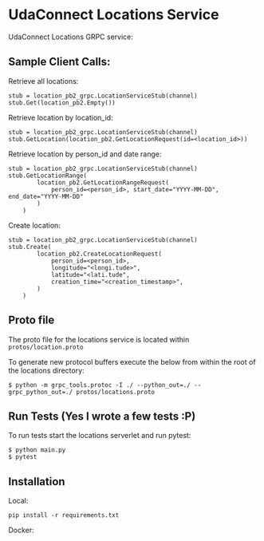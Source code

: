 # UdaConnect Locations Service

UdaConnect Locations GRPC service:

## Sample Client Calls:

Retrieve all locations:

```
stub = location_pb2_grpc.LocationServiceStub(channel)
stub.Get(location_pb2.Empty())
```

Retrieve location by location_id:

```
stub = location_pb2_grpc.LocationServiceStub(channel)
stub.GetLocation(location_pb2.GetLocationRequest(id=<location_id>))
```

Retrieve location by person_id and date range:

```
stub = location_pb2_grpc.LocationServiceStub(channel)
stub.GetLocationRange(
        location_pb2.GetLocationRangeRequest(
            person_id=<person_id>, start_date="YYYY-MM-DD", end_date="YYYY-MM-DD"
        )
    )
```

Create location:

```
stub = location_pb2_grpc.LocationServiceStub(channel)
stub.Create(
        location_pb2.CreateLocationRequest(
            person_id=<person_id>,
            longitude="<longi.tude>",
            latitude="<lati.tude",
            creation_time="<creation_timestamp>",
        )
    )
```

## Proto file

The proto file for the locations service is located within ```protos/location.proto```

To generate new protocol buffers execute the below from within the root of the locations directory:

```$ python -m grpc_tools.protoc -I ./ --python_out=./ --grpc_python_out=./ protos/locations.proto```

## Run Tests (Yes I wrote a few tests :P)

To run tests start the locations serverlet and run pytest:

```
$ python main.py
$ pytest
```


## Installation

Local:

```
pip install -r requirements.txt
```

Docker:


